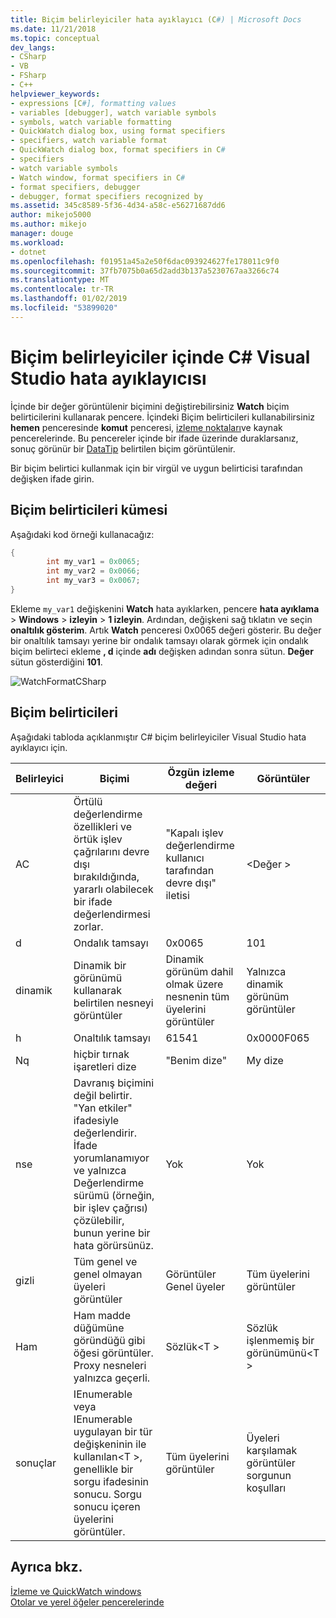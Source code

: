 ```yaml
---
title: Biçim belirleyiciler hata ayıklayıcı (C#) | Microsoft Docs
ms.date: 11/21/2018
ms.topic: conceptual
dev_langs:
- CSharp
- VB
- FSharp
- C++
helpviewer_keywords:
- expressions [C#], formatting values
- variables [debugger], watch variable symbols
- symbols, watch variable formatting
- QuickWatch dialog box, using format specifiers
- specifiers, watch variable format
- QuickWatch dialog box, format specifiers in C#
- specifiers
- watch variable symbols
- Watch window, format specifiers in C#
- format specifiers, debugger
- debugger, format specifiers recognized by
ms.assetid: 345c8589-5f36-4d34-a58c-e56271687dd6
author: mikejo5000
ms.author: mikejo
manager: douge
ms.workload:
- dotnet
ms.openlocfilehash: f01951a45a2e50f6dac093924627fe178011c9f0
ms.sourcegitcommit: 37fb7075b0a65d2add3b137a5230767aa3266c74
ms.translationtype: MT
ms.contentlocale: tr-TR
ms.lasthandoff: 01/02/2019
ms.locfileid: "53899020"
---
```

# <a name="format-specifiers-in-c-in-the-visual-studio-debugger"></a>Biçim belirleyiciler içinde C# Visual Studio hata ayıklayıcısı
İçinde bir değer görüntülenir biçimini değiştirebilirsiniz **Watch** biçim belirticilerini kullanarak pencere. İçindeki Biçim belirticileri kullanabilirsiniz **hemen** penceresinde **komut** penceresi, [izleme noktaları](../debugger/using-breakpoints.md#BKMK_Print_to_the_Output_window_with_tracepoints)ve kaynak pencerelerinde. Bu pencereler içinde bir ifade üzerinde duraklarsanız, sonuç görünür bir [DataTip](../debugger/view-data-values-in-data-tips-in-the-code-editor.md) belirtilen biçim görüntülenir.  
  
 Bir biçim belirtici kullanmak için bir virgül ve uygun belirticisi tarafından değişken ifade girin.  
  
## <a name="set-format-specifiers"></a>Biçim belirticileri kümesi  
Aşağıdaki kod örneği kullanacağız:   
  
```csharp  
{  
        int my_var1 = 0x0065;  
        int my_var2 = 0x0066;  
        int my_var3 = 0x0067;  
}  
```  
  
 Ekleme `my_var1` değişkenini **Watch** hata ayıklarken, pencere **hata ayıklama** > **Windows** > **izleyin**  >  **1 izleyin**. Ardından, değişkeni sağ tıklatın ve seçin **onaltılık gösterim**. Artık **Watch** penceresi 0x0065 değeri gösterir. Bu değer bir onaltılık tamsayı yerine bir ondalık tamsayı olarak görmek için ondalık biçim belirteci ekleme **, d** içinde **adı** değişken adından sonra sütun. **Değer** sütun gösterdiğini **101**.   
  
 ![WatchFormatCSharp](../debugger/media/watchformatcsharp.png "WatchFormatCSharp")  
  
## <a name="format-specifiers"></a>Biçim belirticileri  
 Aşağıdaki tabloda açıklanmıştır C# biçim belirleyiciler Visual Studio hata ayıklayıcı için.  
  
|Belirleyici|Biçimi|Özgün izleme değeri|Görüntüler|  
|---------------|------------|--------------------------|--------------|  
|AC|Örtülü değerlendirme özellikleri ve örtük işlev çağrılarını devre dışı bırakıldığında, yararlı olabilecek bir ifade değerlendirmesi zorlar.|"Kapalı işlev değerlendirme kullanıcı tarafından devre dışı" iletisi|\<Değer >|  
|d|Ondalık tamsayı|0x0065|101|  
|dinamik|Dinamik bir görünümü kullanarak belirtilen nesneyi görüntüler|Dinamik görünüm dahil olmak üzere nesnenin tüm üyelerini görüntüler|Yalnızca dinamik görünüm görüntüler|  
|h|Onaltılık tamsayı|61541|0x0000F065|  
|Nq|hiçbir tırnak işaretleri dize|"Benim dize"|My dize|  
|nse|Davranış biçimini değil belirtir. "Yan etkiler" ifadesiyle değerlendirir. İfade yorumlanamıyor ve yalnızca Değerlendirme sürümü (örneğin, bir işlev çağrısı) çözülebilir, bunun yerine bir hata görürsünüz.|Yok|Yok|
|gizli|Tüm genel ve genel olmayan üyeleri görüntüler|Görüntüler Genel üyeler|Tüm üyelerini görüntüler|  
|Ham|Ham madde düğümüne göründüğü gibi öğesi görüntüler. Proxy nesneleri yalnızca geçerli.|Sözlük\<T >|Sözlük işlenmemiş bir görünümünü\<T >|  
|sonuçlar|IEnumerable veya IEnumerable uygulayan bir tür değişkeninin ile kullanılan\<T >, genellikle bir sorgu ifadesinin sonucu. Sorgu sonucu içeren üyelerini görüntüler.|Tüm üyelerini görüntüler|Üyeleri karşılamak görüntüler sorgunun koşulları|  
  
## <a name="see-also"></a>Ayrıca bkz.  
 [İzleme ve QuickWatch windows](../debugger/watch-and-quickwatch-windows.md)   
 [Otolar ve yerel öğeler pencerelerinde](../debugger/autos-and-locals-windows.md)
